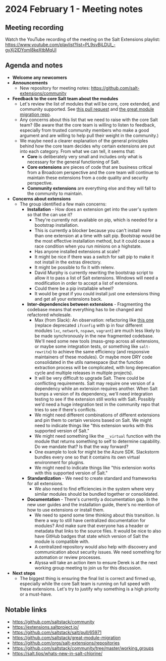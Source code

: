 # 2024 February 1 - Meeting notes

## Meeting recording

Watch the YouTube recording of the meeting on the Salt Extensions playlist: https://www.youtube.com/playlist?list=PL9svBjLDUl_-gyXj2lDYomI8keXtbMqUl

## Agenda and notes

- **Welcome any newcomers**
- **Announcements**
  - New repository for meeting notes: https://github.com/salt-extensions/community
- **Feedback to the core Salt team about the modules**
  - Let's review the list of modules that will be core, core extended, and community supported. See [this pull request](https://github.com/saltstack/salt/pull/65971) and [the great module migration repo](https://github.com/saltstack/great-module-migration).
  - Any concerns about this list that we need to raise with the core Salt team? (Be aware that the core team is willing to listen to feedback, especially from trusted community members who make a good argument and are willing to help pull their weight in the community.)
  - We maybe need a clearer explanation of the general principles behind how the core team decides why certain extensions are put into each category. From what we can tell, it seems that:
    - **Core** is deliberately very small and includes only what is necessary for the general functioning of Salt.
    - **Core extensions** are pieces of code that are business critical from a Broadcom perspective and the core team will continue to maintain these extensions from a code quality and security perspective.
    - **Community extensions** are everything else and they will fall to the community to maintain.
- **Concerns about extensions**
  - The group identified a few main concerns:
    - **Installation** - How does an extension get into the user's system so that the can use it?
      - They're currently not available on pip, which is needed for a bootstrap installation.
      - This is currently a blocker because you can't install more than one extension at a time with salt pip. Bootstrap would be the most effective installation method, but it could cause a race condition when you run minions on a highstate.
      - Has anyone installed extensions at scale?
      - It might be nice if there was a switch for salt pip to make it not install in the extras directory.
      - It might be possible to fix it with relenv.
      - David Murphy is currently rewriting the bootstrap script to allow it to pass a list of Salt extensions. Windows will need a modification in order to accept a list of extensions.
      - Could there be a pip installable wheel?
      - It would be great if you could install just one extensions thing and get all your extensions back.
    - **Inter-dependencies between extensions** - Fragmenting the codebase means that everything has to be changed and refactored wholesale.
      - Max (from Slack): An observation: refactoring like [this one](https://github.com/saltstack/salt/pull/64351/files) (replace deprecated `ifconfig` with ip in four different modules `lxc`, `network`, `nspawn`, `vagrant`) are much less likely to be made synchronously in the new fragmented codebase. We'll need some new tools (mass-grep across all extensions, or maybe some integration tests, or something like `salt-rewrite`) to achieve the same efficiency (and responsive maintainers of these modules). Or maybe more DRY code consolidated in the utils namespace (but the function extraction process will be complicated, with long deprecation cycle and multiple releases in multiple projects).
      - It will be very difficult to upgrade Salt. There could be conflicting requirements. Salt may require one version of a dependency while an extension requires another. When Salt bumps a version of its dependency, we'll need integration testing to see if the extension still works with Salt. Possibly we'd need a huge integration test in the community repo that tries to see if there's conflicts.
      - We might need different combinations of different extensions and pin them to certain versions based on Salt. We might need to indicate things like "this extension works with this supported version of Salt."
      - We might need something like the `__virtual` function with the module that returns something to self to determine capability. Do we mandate that? Is that the way forward?
      - One example to look for might be the Azure SDK. Slackstorm bundles every one so that it contains its own virtual environment for plugins.
      - We might need to indicate things like "this extension works with this supported version of Salt."
    - **Standardization** - We need to create standard and frameworks for all extensions.
      - We also need to find efficiencies in the system where very similar modules should be bundled together or consolidated.
    - **Documentation** - There's currently a documentation gap. In the new user guides and the installation guide, there's no mention of how to use extensions or install them.
      - We need to spend some time thinking about this transition. Is there a way to still have centralized documentation for modules? And make sure that everyone has a header or metadata that links to the source files. It would be nice to also have GitHub badges that state which version of Salt the module is compatible with.
      - A centralized repository would also help with discovery and communication about security issues. We need something for automation or review processes.
      - Alyssa will take an action item to ensure Derek is at the next working group meeting to join us for this discussion.
- **Next steps**
  - The biggest thing is ensuring the final list is correct and firmed up, especially while the core Salt team is running on full speed with these extensions. Let's try to justify why something is a high priority or a must-have.



## Notable links

- https://github.com/saltstack/community
- https://extensions.saltproject.io/
- https://github.com/saltstack/salt/pull/65971
- https://github.com/saltstack/great-module-migration
- https://github.com/orgs/salt-extensions/repositories
- https://github.com/saltstack/community/tree/master/working_groups
- https://salt.tips/whats-new-in-salt-chlorine/
